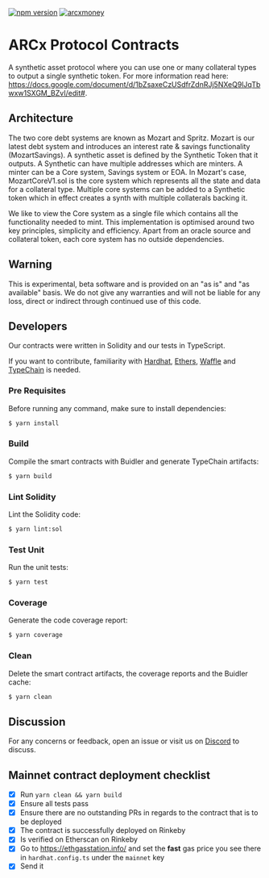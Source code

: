 [![npm version](https://badge.fury.io/js/%40arcxgame%2Fcontracts.svg)](https://badge.fury.io/js/%40arcxgame%2Fcontracts)
[![arcxmoney](https://circleci.com/gh/arcxmoney/contracts.svg?style=svg&circle-token=9efd5821c24db49c53c74b3ebe7fe5db7bc1dfe2)](https://app.circleci.com/pipelines/github/arcxmoney/contracts)

# ARCx Protocol Contracts

A synthetic asset protocol where you can use one or many collateral types to output a single synthetic token. For more information read here: https://docs.google.com/document/d/1bZsaxeCzUSdfrZdnRJj5NXeQ9lJqTbwxw1SXGM_BZvI/edit#.


## Architecture

The two core debt systems are known as Mozart and Spritz. Mozart is our latest debt system and introduces an interest rate & savings functionality (MozartSavings). A synthetic asset is defined by the Synthetic Token that it outputs. A Synthetic can have multiple addresses which are minters. A minter can be a Core system, Savings system or EOA. In Mozart's case, MozartCoreV1.sol is the core system which represents all the state and data for a collateral type. Multiple core systems can be added to a Synthetic token which in effect creates a synth with multiple collaterals backing it.

We like to view the Core system as a single file which contains all the functionality needed to mint. This implementation is optimised around two key principles, simplicity and efficiency. Apart from an oracle source and collateral token, each core system has no outside dependencies.

## Warning

This is experimental, beta software and is provided on an "as is" and "as available" basis. We do not give any
warranties and will not be liable for any loss, direct or indirect through continued use of this code.

## Developers

Our contracts were written in Solidity and our tests in TypeScript.

If you want to contribute, familiarity with [Hardhat](https://github.com/nomiclabs/hardhat), [Ethers](https://github.com/ethers-io/ethers.js),
[Waffle](https://github.com/EthWorks/Waffle) and [TypeChain](https://github.com/ethereum-ts/TypeChain) is needed.

### Pre Requisites

Before running any command, make sure to install dependencies:

```sh
$ yarn install
```

### Build

Compile the smart contracts with Buidler and generate TypeChain artifacts:

```sh
$ yarn build
```

### Lint Solidity

Lint the Solidity code:

```sh
$ yarn lint:sol
```

### Test Unit

Run the unit tests:

```sh
$ yarn test
```

### Coverage

Generate the code coverage report:

```sh
$ yarn coverage
```

### Clean

Delete the smart contract artifacts, the coverage reports and the Buidler cache:

```sh
$ yarn clean
```

## Discussion

For any concerns or feedback, open an issue or visit us on [Discord](https://discord.gg/skwz6je) to discuss.

## Mainnet contract deployment checklist

- [x] Run `yarn clean && yarn build`
- [x] Ensure all tests pass
- [x] Ensure there are no outstanding PRs in regards to the contract that is to be deployed
- [x] The contract is successfully deployed on Rinkeby
- [x] Is verified on Etherscan on Rinkeby
- [x] Go to https://ethgasstation.info/ and set the **fast** gas price you see there in `hardhat.config.ts` under the `mainnet` key
- [x] Send it
